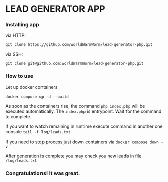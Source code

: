 # LEAD GENERATOR APP

### Installing app

via HTTP: 
```
git clone https://github.com/worldWarmWorm/lead-generator-php.git
```

via SSH:
```
git clone git@github.com:worldWarmWorm/lead-generator-php.git
```

### How to use

Let up docker containers
```
docker compose up -d --build
```
As soon as the containers rise, the command ```php index.php``` will be executed automatically. The
```index.php``` is entrypoint. Wait for the command to complete.

If you want to watch remaining in runtime execute command in another one console ```tail -f log/leads.txt```

If you need to stop process just down containers via ```docker compose down -v```

After generation is complete you may check you new leads in file ```/log/leads.txt```

### Congratulations! It was great.